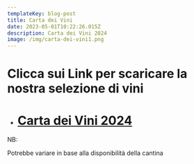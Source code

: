 ```yaml
---
templateKey: blog-post
title: Carta dei Vini
date: 2023-05-01T10:22:26.015Z
description: Carta dei Vini 2024
image: /img/carta-dei-vini1.png
---
```

# C﻿licca sui Link per scaricare la nostra selezione di vini

* # [C﻿arta dei Vini 2024](static/img/carta-vini-2025.pdf)

[](static/img/carta-vini-2025.pdf)[](https://laruotaimperia.com/static/img/carta-2024-la-ruota.pdf)NB:

P﻿otrebbe variare in base alla disponibilità della cantina